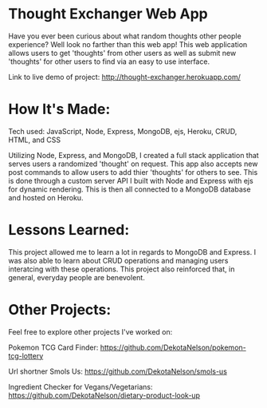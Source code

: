 # Thought Exchanger Web App
Have you ever been curious about what random thoughts other people experience? Well look no farther than this web app! This web application allows users to get 'thoughts' from other users as well as submit new 'thoughts' for other users to find via an easy to use interface.

Link to live demo of project: http://thought-exchanger.herokuapp.com/

# How It's Made:
Tech used: JavaScript, Node, Express, MongoDB, ejs, Heroku, CRUD, HTML, and CSS

Utilizing Node, Express, and MongoDB, I created a full stack application that serves users a randomized 'thought' on request. This app also accepts new post commands to allow users to add thier 'thoughts' for others to see. This is done through a custom server API I built with Node and Express with ejs for dynamic rendering. This is then all connected to a MongoDB database and hosted on Heroku.

# Lessons Learned:
This project allowed me to learn a lot in regards to MongoDB and Express. I was also able to learn about CRUD operations and managing users interatcing with these operations. This project also reinforced that, in general, everyday people are benevolent.

# Other Projects:
Feel free to explore other projects I've worked on:

Pokemon TCG Card Finder: https://github.com/DekotaNelson/pokemon-tcg-lottery

Url shortner Smols Us: https://github.com/DekotaNelson/smols-us

Ingredient Checker for Vegans/Vegetarians: https://github.com/DekotaNelson/dietary-product-look-up
